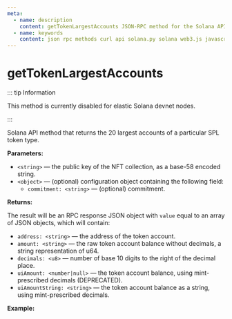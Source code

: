 ```yaml
---
meta:
  - name: description
    content: getTokenLargestAccounts JSON-RPC method for the Solana API available with examples in Solana web3.js, Solana.py, and cURL.
  - name: keywords
    content: json rpc methods curl api solana.py solana web3.js javascript python solana
---
```


# getTokenLargestAccounts

::: tip Information

This method is currently disabled for elastic Solana devnet nodes.

:::

Solana API method that returns the 20 largest accounts of a particular SPL token type.

**Parameters:**

* `<string>` — the public key of the NFT collection, as a base-58 encoded string.
* `<object>` — (optional) configuration object containing the following field:
  * `commitment: <string>` — (optional) commitment.

**Returns:**

The result will be an RPC response JSON object with `value` equal to an array of JSON objects, which will contain:

* `address: <string>` — the address of the token account.
* `amount: <string>` — the raw token account balance without decimals, a string representation of u64.
* `decimals: <u8>` — number of base 10 digits to the right of the decimal place.
* `uiAmount: <number|null>` — the token account balance, using mint-prescribed decimals (DEPRECATED).
* `uiAmountString: <string>` — the token account balance as a string, using mint-prescribed decimals.

**Example:**

<CodeSwitcher :languages="{js:'Solana web3.js', py:'Solana.py', cr:'cURL'}">
<template v-slot:js>

``` js
import { Connection } from "@solana/web3.js"

const nodeUrl = "CHAINSTACK_NODE_URL"
const connect = new Connection(nodeUrl);

(async () => {
  const MINT_ADDRESS = new PublicKey("Duch2MmgCar9UGt76smK5HcJ7anBRa31uNZZvNJt3b5S");
  const connection = new Connection(nodeUrl);

  const accounts = connection.getTokenLargestAccounts(MINT_ADDRESS)
  console.log(await accounts)
})();
```

</template>
<template v-slot:py>

``` py
from solana.rpc.api import Client

web3 = Client('CHAINSTACK_NODE_URL')

print(web3.get_token_largest_accounts("Duch2MmgCar9UGt76smK5HcJ7anBRa31uNZZvNJt3b5S"))
```

</template>
<template v-slot:cr>

``` sh
curl -X POST "CHAINSTACK_NODE_URL" \
  -H "Content-Type: application/json" \
  --data '{"jsonrpc":"2.0", "id":1, "method":"getTokenLargestAccounts", "params": ["Duch2MmgCar9UGt76smK5HcJ7anBRa31uNZZvNJt3b5S"]}'
```

</template>
</CodeSwitcher>
